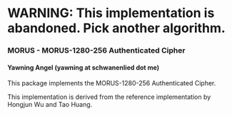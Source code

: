 # WARNING: This implementation is abandoned.  Pick another algorithm.

### MORUS - MORUS-1280-256 Authenticated Cipher
#### Yawning Angel (yawning at schwanenlied dot me)

This package implements the MORUS-1280-256 Authenticated Cipher.

This implementation is derived from the reference implementation by
Hongjun Wu and Tao Huang.
